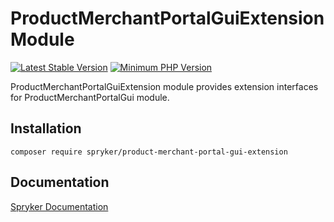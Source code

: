 # ProductMerchantPortalGuiExtension Module
[![Latest Stable Version](https://poser.pugx.org/spryker/product-merchant-portal-gui-extension/v/stable.svg)](https://packagist.org/packages/spryker/product-merchant-portal-gui-extension)
[![Minimum PHP Version](https://img.shields.io/badge/php-%3E%3D%207.4-8892BF.svg)](https://php.net/)

ProductMerchantPortalGuiExtension module provides extension interfaces for ProductMerchantPortalGui module.

## Installation

```
composer require spryker/product-merchant-portal-gui-extension
```

## Documentation

[Spryker Documentation](https://documentation.spryker.com)

